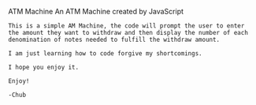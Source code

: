 ATM Machine
    An ATM Machine created by JavaScript

    This is a simple AM Machine, the code will prompt the user to enter the amount they want to withdraw and then display the number of each denomination of notes needed to fulfill the withdraw amount.

    I am just learning how to code forgive my shortcomings.

    I hope you enjoy it.

    Enjoy!

    -Chub